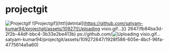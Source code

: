 # projectgit
![Projectgif](https://github.com/satyam-kumar94/projectgit/assets/109272647/d60f731f-3e78-4ff9-8e0c-2cb600c0638e)
![Projectgif](htt![detntal](https://github.com/satyam-kumar94/projectgit/assets/10927![Uploading visio.gif…]()
2647/fb84ba3d-2f2b-44df-bbc4-3b33e2be413b)
ps://github.com/![Uploading visio.gif…]()
satyam-kumar94/projectgit/assets/109272647/1928f586-605e-4bcf-96fa-4775614a5a60)
